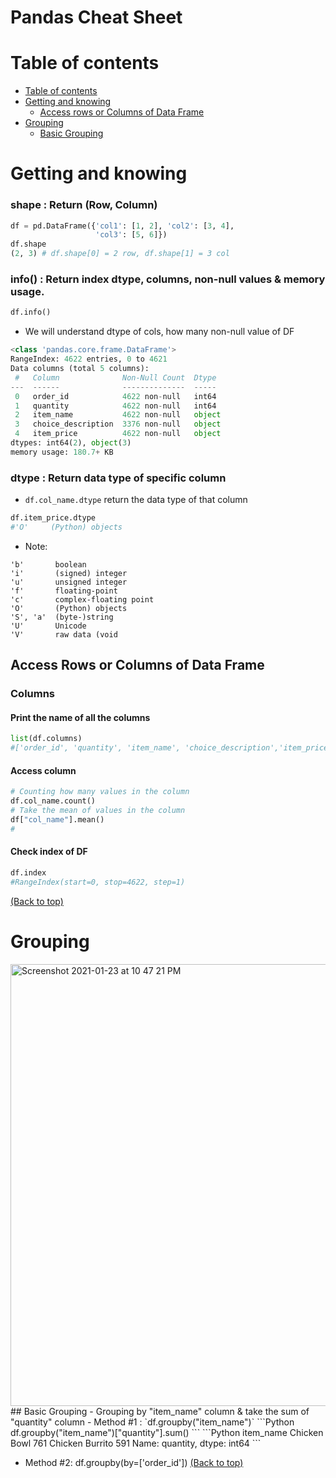 
# Pandas Cheat Sheet
# Table of contents
- [Table of contents](#table-of-contents)
- [Getting and knowing](#getting-and-knowing)
  - [Access rows or Columns of Data Frame](#access-rows-or-columns-of-data-frame)
- [Grouping](#grouping)
  - [Basic Grouping](#basic-grouping)

# Getting and knowing
### shape : Return (Row, Column)
```Python
df = pd.DataFrame({'col1': [1, 2], 'col2': [3, 4],
                   'col3': [5, 6]})
df.shape
(2, 3) # df.shape[0] = 2 row, df.shape[1] = 3 col
```
### info() : Return index dtype, columns, non-null values & memory usage.
```Python
df.info()
```
- We will understand dtype of cols, how many non-null value of DF
```Python
<class 'pandas.core.frame.DataFrame'>
RangeIndex: 4622 entries, 0 to 4621
Data columns (total 5 columns):
 #   Column              Non-Null Count  Dtype 
---  ------              --------------  ----- 
 0   order_id            4622 non-null   int64 
 1   quantity            4622 non-null   int64 
 2   item_name           4622 non-null   object
 3   choice_description  3376 non-null   object
 4   item_price          4622 non-null   object
dtypes: int64(2), object(3)
memory usage: 180.7+ KB
````
### dtype : Return data type of specific column
- `df.col_name.dtype` return the data type of that column
```Python
df.item_price.dtype
#'O'     (Python) objects
```

- Note:
```
'b'       boolean
'i'       (signed) integer
'u'       unsigned integer
'f'       floating-point
'c'       complex-floating point
'O'       (Python) objects
'S', 'a'  (byte-)string
'U'       Unicode
'V'       raw data (void
```

## Access Rows or Columns of Data Frame
### Columns
#### Print the name of all the columns
```Python
list(df.columns)
#['order_id', 'quantity', 'item_name', 'choice_description','item_price', 'revenue']
```
#### Access column
```Python
# Counting how many values in the column
df.col_name.count()
# Take the mean of values in the column
df["col_name"].mean()
#
```
#### Check index of DF
```Python
df.index
#RangeIndex(start=0, stop=4622, step=1)
```
[(Back to top)](#table-of-contents)

# Grouping
<img width="707" alt="Screenshot 2021-01-23 at 10 47 21 PM" src="https://user-images.githubusercontent.com/64508435/105590696-195aec00-5dcd-11eb-894d-3953d6ea8180.png">
## Basic Grouping
- Grouping by "item_name" column & take the sum of "quantity" column
- Method #1 : `df.groupby("item_name")`
```Python
df.groupby("item_name")["quantity"].sum()
```
```Python
item_name
Chicken Bowl       761
Chicken Burrito    591
Name: quantity, dtype: int64
```

- Method #2: df.groupby(by=['order_id'])
[(Back to top)](#table-of-contents)




